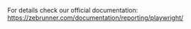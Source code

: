 For details check our official documentation: https://zebrunner.com/documentation/reporting/playwright/
